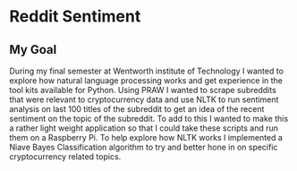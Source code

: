 # Reddit Sentiment

## My Goal
During my final semester at Wentworth institute of Technology I wanted to explore how natural language processing works and get experience in the tool kits available for Python. Using PRAW I wanted to scrape subreddits that were relevant to cryptocurrency data and use NLTK to run sentiment analysis on last 100 titles of the subreddit to get an idea of the recent sentiment on the topic of the subreddit. To add to this I wanted to make this a rather light weight application so that I could take these scripts and run them on a Raspberry Pi. To help explore how NLTK works I implemented a Niave Bayes Classification algorithm to try and better hone in on specific cryptocurrency related topics.

